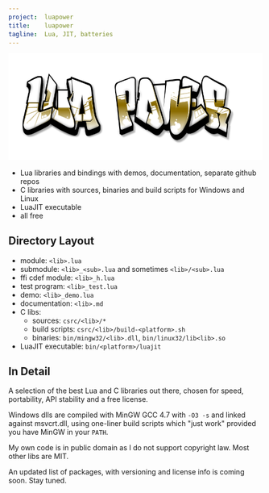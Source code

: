 ```yaml
---
project:  luapower
title:    luapower
tagline:  Lua, JIT, batteries
---
```


![](luapower.png)

  * Lua libraries and bindings with demos, documentation, separate github repos
  * C libraries with sources, binaries and build scripts for Windows and Linux
  * LuaJIT executable
  * all free

<div style="display: none">
pure Lua                                        Lua+ffi                                         Lua/C
------------------ ---------------------------- ------------------ ---------------------------- ------------------ ----------------------------
[glue]             everyday functions           [md5]              MD5                          [lpeg]             PEGs
[tuple]            real tuples                  [sha2]             SHA-256/384/512              [vararg]           varargs
[coro]             symmetric coroutines         [zlib]             deflate, gzip                [struct]           structs
[pp]               serialization                [minizip]          ZIP files                    [lanes]            threads
[oo]               OOP                          [pmurhash]         murmurhash                   [socket]           sockets
[utf8]             UTF-8                        [libb64]           base64                       [lfs]              file system
[dlist]            doubly-linked lists          [expat]            XML parsing                  [cjson]            JSON
[hmac]             HMAC hashing                 [genx]             XML creation
[murmurhash3]      murmurhash                   [mysql]            mysql client
[crc32]            CRC-32                       [fbclient]         firebird client
[path]             2D geometry                  [winapi]           winapi for GUIs
[affine2d]         2D transforms                [clipper]          polygon clipping
[box2d]            2D rectangles                [cairo]            2D graphics
[sg_cairo]         cairo scene graph            [openvg]           2D accel graphics
[svg_parser]       SVG parser                   [freetype]         text rasterization
[sg_gl]            OpenGL scene graph           [harfbuzz]         text shaping
[sg_gl_mesh]       OpenGL meshes                [libunibreak]      line breaking
[sg_gl_shape]      OpenGL shapes                [opengl]           OpenGL 1.1 & 2.1
[obj_parser]       wavefront obj parser         [bitmap]           in-memory bitmaps
[obj_loader]       obj loader                   [giflib]           read GIFs
[sg_gl_obj]        obj scene graph              [libjpeg]          read JPEGs
[cplayer]          procedural graphics          [libpng]           read PNGs
[codedit]          code editor                  [nanojpeg]         read JPEGs
[color]            HSL colors                   [libexif]          EXIF info
[easing]           for tweening                 [chipmunk]         2D physics
[eq2], [eq3]       equation solvers             [libvlc]           video playing
                                                [hunspell]         spell checking
------------------ ---------------------------- ------------------ ---------------------------- ------------------ ----------------------------
</div>

<div id="package_table" class="package_table"></div>

## Directory Layout

  * module: `<lib>.lua`
  * submodule: `<lib>_<sub>.lua` and sometimes `<lib>/<sub>.lua`
  * ffi cdef module: `<lib>_h.lua`
  * test program: `<lib>_test.lua`
  * demo: `<lib>_demo.lua`
  * documentation: `<lib>.md`
  * C libs:
    * sources: `csrc/<lib>/*`
    * build scripts: `csrc/<lib>/build-<platform>.sh`
    * binaries: `bin/mingw32/<lib>.dll`, `bin/linux32/lib<lib>.so`
  * LuaJIT executable: `bin/<platform>/luajit`

## In Detail

A selection of the best Lua and C libraries out there, chosen for speed, portability, API stability and a free license.

Windows dlls are compiled with MinGW GCC 4.7 with `-O3 -s` and linked against msvcrt.dll,
using one-liner build scripts which "just work" provided you have MinGW in your `PATH`.

My own code is in public domain as I do not support copyright law. Most other libs are MIT.

An updated list of packages, with versioning and license info is coming soon. Stay tuned.

